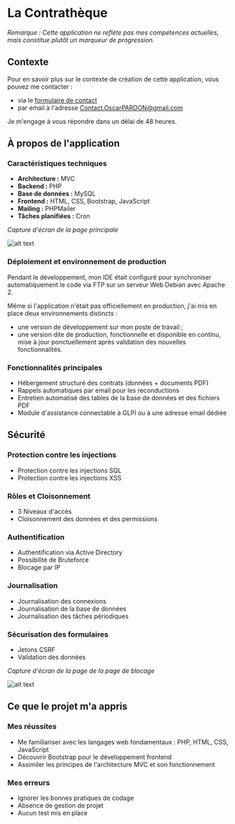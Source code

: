 # La Contrathèque

*Remarque : Cette application ne reflète pas mes compétences actuelles,
mais constitue plutôt un marqueur de progression.*

## Contexte

Pour en savoir plus sur le contexte de création de cette application,
vous pouvez me contacter :

-   via le [formulaire de contact](https://OscarPARDON.github.io/index.html#contact)
-   par email à l\'adresse
    [Contact.OscarPARDON@gmail.com](mailto:contact.OscarPARDON@gmail.com)

Je m\'engage à vous répondre dans un délai de 48 heures.


## À propos de l\'application


### Caractéristiques techniques

-   **Architecture :** MVC
-   **Backend :** PHP
-   **Base de données :** MySQL
-   **Frontend :** HTML, CSS, Bootstrap, JavaScript
-   **Mailing :** PHPMailer
-   **Tâches planifiées :** Cron


*Capture d'écran de la page principale*

![alt text](https://OscarPARDON.github.io/content/images/cont_illu1.webp)


### Déploiement et environnement de production

Pendant le développement, mon IDE était configuré pour synchroniser
automatiquement le code via FTP sur un serveur Web Debian avec Apache 2.

Même si l\'application n\'était pas officiellement en production, j\'ai
mis en place deux environnements distincts :

-   une version de développement sur mon poste de travail ;
-   une version dite de production, fonctionnelle et disponible en
    continu, mise à jour ponctuellement après validation des nouvelles
    fonctionnalités.


### Fonctionnalités principales

-   Hébergement structuré des contrats (données + documents PDF)
-   Rappels automatiques par email pour les reconductions
-   Entretien automatisé des tables de la base de données et des
    fichiers PDF
-   Module d\'assistance connectable à GLPI ou à une adresse email
    dédiée


## Sécurité

### Protection contre les injections

-   Protection contre les injections SQL
-   Protection contre les injections XSS

### Rôles et Cloisonnement

-   3 Niveaux d\'accès
-   Cloisonnement des données et des permissions

### Authentification

-   Authentification via Active Directory
-   Possibilité de Bruteforce
-   Blocage par IP

### Journalisation

-   Journalisation des connexions
-   Journalisation de la base de données
-   Journalisation des tâches périodiques

### Sécurisation des formulaires

-   Jetons CSRF
-   Validation des données

*Capture d'écran de la page de la page de blocage*

![alt text](https://OscarPARDON.github.io/content/images/cont_illu2.webp)


## Ce que le projet m\'a appris

### Mes réussites

-   Me familiariser avec les langages web fondamentaux : PHP, HTML, CSS,
    JavaScript
-   Découvrir Bootstrap pour le développement frontend
-   Assimiler les principes de l\'architecture MVC et son fonctionnement

### Mes erreurs

-   Ignorer les bonnes pratiques de codage
-   Absence de gestion de projet
-   Aucun test mis en place

